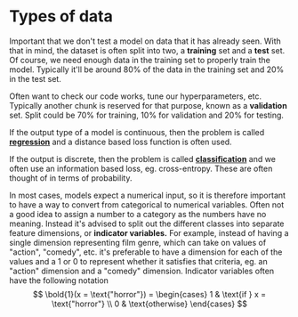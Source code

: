 # Types of data

Important that we don't test a model on data that it has already seen. With that
in mind, the dataset is often split into two, a **training** set and a **test** set.
Of course, we need enough data in the training set to properly train the model.
Typically it'll be around 80% of the data in the training set and 20% in the
test set.

Often want to check our code works, tune our hyperparameters, etc. Typically
another chunk is reserved for that purpose, known as a **validation** set. Split
could be 70% for training, 10% for validation and 20% for testing.

If the output type of a model is continuous, then the problem is called
**[regression](202210061318.md)** and a distance based loss function is often used.

If the output is discrete, then the problem is called
**[classification](202210061320.md)** and we often use an information based loss,
eg. cross-entropy. These are often thought of in terms of probability.

In most cases, models expect a numerical input, so it is therefore important to
have a way to convert from categorical to numerical variables. Often not a good
idea to assign a number to a category as the numbers have no meaning. Instead
it's advised to split out the different classes into separate feature
dimensions, or **indicator variables.** For example, instead of having a single
dimension representing film genre, which can take on values of "action",
"comedy", etc. it's preferable to have a dimension for each of the values and a
1 or 0 to represent whether it satisfies that criteria, eg. an "action"
dimension and a "comedy" dimension. Indicator variables often have the following
notation
$$
\bold{1}(x = \text{"horror"}) = \begin{cases}
  1 & \text{if } x = \text{"horror"} \\
  0 & \text{otherwise}
\end{cases}
$$

